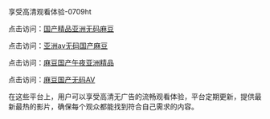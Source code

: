 享受高清观看体验-0709ht

点击访问：<a href="https://heiliaowzu4ur.pages.dev">国产精品亚洲无码麻豆</a>

点击访问：<a href="https://heiliaozj3tjd.pages.dev">亚洲av无码国产麻豆</a>

点击访问：<a href="https://heiliaoe8ajia.pages.dev">麻豆国产午夜亚洲精品</a>

点击访问：<a href="https://heiliaoxqkkct.pages.dev">麻豆国产无码AV</a>

在这些平台上，用户可以享受高清无广告的流畅观看体验，平台定期更新，提供最新最热的影片，确保每个观众都能找到符合自己需求的内容。

<span style="display:none;">[Canonical link](https://github.com/hay20250709/hay19 ）</span>
